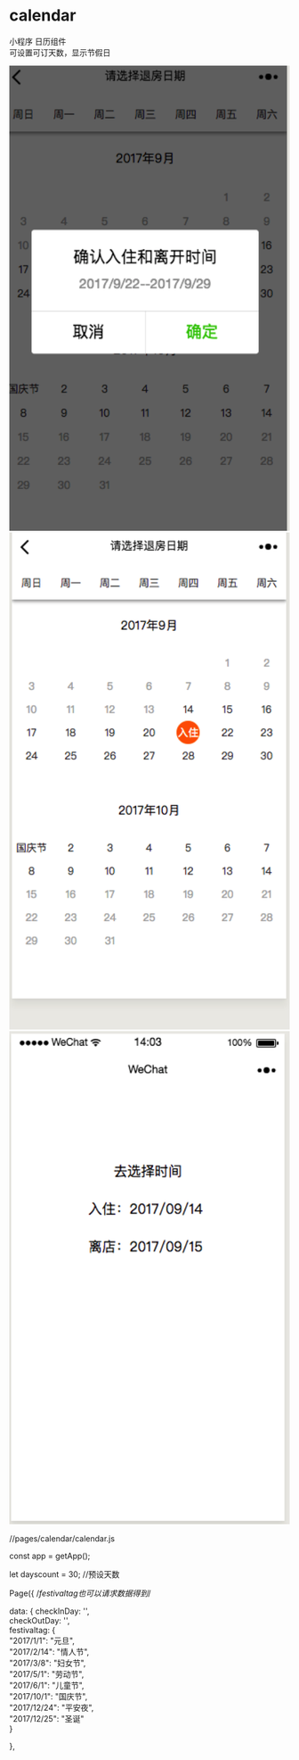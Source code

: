 # calendar
小程序  日历组件   
 可设置可订天数，显示节假日  

![Image text](https://raw.githubusercontent.com/Iceo4/calendar/master/des/1.png)
![Image text](https://raw.githubusercontent.com/Iceo4/calendar/master/des/2.png)
![Image text](https://raw.githubusercontent.com/Iceo4/calendar/master/des/3.png)
  

  


//pages/calendar/calendar.js   



const app = getApp();  

let dayscount = 30; //预设天数  


Page({
/*festivaltag也可以请求数据得到*/  

        
  
  data: {
    checkInDay: '',  
    checkOutDay: '',  
    festivaltag: {    	
      "2017/1/1": "元旦",  
      "2017/2/14": "情人节",  
      "2017/3/8": "妇女节",  
      "2017/5/1": "劳动节",  
      "2017/6/1": "儿童节",  
      "2017/10/1": "国庆节",  
      "2017/12/24": "平安夜",  
      "2017/12/25": "圣诞"  
    }

  },

